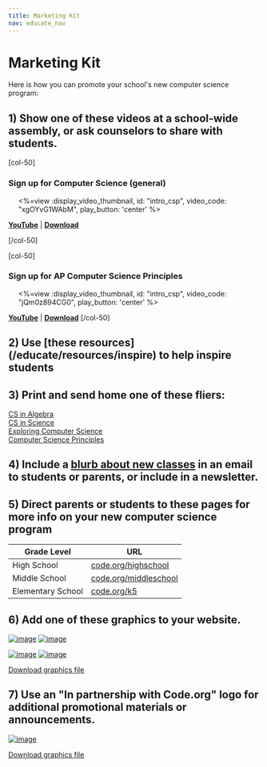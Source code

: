 ```yaml
---
title: Marketing Kit
nav: educate_nav
---
```

# Marketing Kit

Here is how you can promote your school's new computer science program:

## 1) Show one of these videos at a school-wide assembly, or ask counselors to share with students. 

[col-50]
### Sign up for Computer Science (general)
<div style="margin-left: 20px;">

<%=view :display_video_thumbnail, id: "intro_csp", video_code: "xgOYvG1WAbM", play_button: 'center' %>

</div>

[**YouTube**](http://www.youtube.com/watch?v=xgOYvG1WAbM) | [**Download**](https://)

[/col-50]
<div style="clear: both;"></div>

[col-50]

### Sign up for AP Computer Science Principles

<div style="margin-left: 20px;">

<%=view :display_video_thumbnail, id: "intro_csp", video_code: "jQm0z894CG0", play_button: 'center' %>

</div>

[**YouTube**](http://www.youtube.com/watch?v=jQm0z894CG0) | 
[**Download**](https://)
[/col-50]

<div style="clear: both;"></div>

## 2) Use [these resources] (/educate/resources/inspire) to help inspire students

## 3) Print and send home one of these fliers:
[CS in Algebra](/files/CSinAlgebra_one_pager.pdf)<br/>
[CS in Science](/files/CSinScience_one_pager.pdf)<br/>
[Exploring Computer Science](/files/ECS_one_pager.pdf)<br/>
[Computer Science Principles](/files/CSP_one_pager.pdf)

## 4) Include a [blurb about new classes](/educate/blurbs) in an email to students or parents, or include in a newsletter.
 
## 5) Direct parents or students to these pages for more info on your new computer science program

| Grade Level | URL |
| -------- | ------- |
| High School | [code.org/highschool](/educate/curriculum/high-school)  |
| Middle School | [code.org/middleschool](/educate/curriculum/middle-school) |
| Elementary School | [code.org/k5](/educate/curriculum/elementary-school) |


<a id="classgraphics"></a>

## 6) Add one of these graphics to your website.

[![image](/images/newclass.jpg)](/images/classlogoB.jpg)
[![image](/images/newclasswide.jpg)](/images/classlogoD.jpg)

[![image](/images/classlogoC.jpg)](/images/classlogoC.jpg)
[![image](/images/classlogoA.jpg)](/images/classlogoA.jpg)

[Download graphics file](https://www.dropbox.com/s/38tledlbucf0tql/New%20Class%20Graphics.zip)

## 7) Use an "In partnership with Code.org" logo for additional promotional materials or announcements.

[![image](/images/partnerlogohorizontal.png)](/files/partner-logo.zip)

[Download graphics file](/files/partner-logo.zip)

<br />
<br />